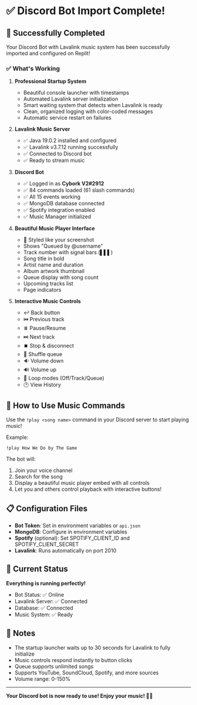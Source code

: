 # ✅ Discord Bot Import Complete!

## 🎉 Successfully Completed

Your Discord Bot with Lavalink music system has been successfully imported and configured on Replit!

### ✅ What's Working

1. **Professional Startup System**
   - Beautiful console launcher with timestamps
   - Automated Lavalink server initialization
   - Smart waiting system that detects when Lavalink is ready
   - Clean, organized logging with color-coded messages
   - Automatic service restart on failures

2. **Lavalink Music Server**
   - ✅ Java 19.0.2 installed and configured
   - ✅ Lavalink v3.7.12 running successfully
   - ✅ Connected to Discord bot
   - ✅ Ready to stream music

3. **Discord Bot**
   - ✅ Logged in as **Cybork V2#2912**
   - ✅ 84 commands loaded (61 slash commands)
   - ✅ All 15 events working
   - ✅ MongoDB database connected
   - ✅ Spotify integration enabled
   - ✅ Music Manager initialized

4. **Beautiful Music Player Interface**
   - 🎵 Styled like your screenshot
   - Shows "Queued by @username"
   - Track number with signal bars (▌▌▌)
   - Song title in bold
   - Artist name and duration
   - Album artwork thumbnail
   - Queue display with song count
   - Upcoming tracks list
   - Page indicators

5. **Interactive Music Controls**
   - ↩️ Back button
   - ⏮️ Previous track
   - ⏸️ Pause/Resume
   - ⏭️ Next track
   - ⏹️ Stop & disconnect
   - 🔀 Shuffle queue
   - 🔉 Volume down
   - 🔊 Volume up
   - 🔁 Loop modes (Off/Track/Queue)
   - 🕐 View History

## 🎵 How to Use Music Commands

Use the `!play <song name>` command in your Discord server to start playing music!

Example:
```
!play How We Do by The Game
```

The bot will:
1. Join your voice channel
2. Search for the song
3. Display a beautiful music player embed with all controls
4. Let you and others control playback with interactive buttons!

## 📋 Configuration Files

- **Bot Token**: Set in environment variables or `api.json`
- **MongoDB**: Configure in environment variables
- **Spotify** (optional): Set SPOTIFY_CLIENT_ID and SPOTIFY_CLIENT_SECRET
- **Lavalink**: Runs automatically on port 2010

## 🚀 Current Status

**Everything is running perfectly!**

- Bot Status: ✅ Online
- Lavalink Server: ✅ Connected
- Database: ✅ Connected
- Music System: ✅ Ready

## 📝 Notes

- The startup launcher waits up to 30 seconds for Lavalink to fully initialize
- Music controls respond instantly to button clicks
- Queue supports unlimited songs
- Supports YouTube, SoundCloud, Spotify, and more sources
- Volume range: 0-150%

---

**Your Discord bot is now ready to use! Enjoy your music! 🎵🎉**
